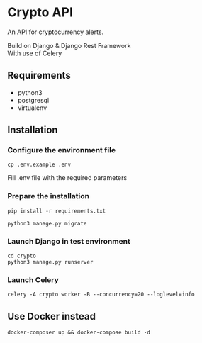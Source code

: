 # Crypto API
An API for cryptocurrency alerts.

Build on Django & Django Rest Framework<br>
With use of Celery

## Requirements

* python3
* postgresql
* virtualenv

## Installation

### Configure the environment file
```shell
cp .env.example .env
```
Fill .env file with the required parameters
### Prepare the installation
```shell
pip install -r requirements.txt
```
```shell
python3 manage.py migrate
```
### Launch Django in test environment
```shell
cd crypto
python3 manage.py runserver
```
### Launch Celery
```shell
celery -A crypto worker -B --concurrency=20 --loglevel=info
```

## Use Docker instead
```shell
docker-composer up && docker-compose build -d
```